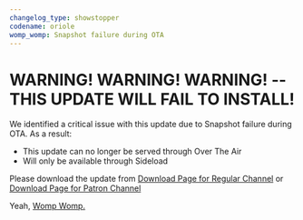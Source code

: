 ```yaml
---
changelog_type: showstopper
codename: oriole
womp_womp: Snapshot failure during OTA
---
```


# WARNING! WARNING! WARNING! -- THIS UPDATE WILL **FAIL TO INSTALL!**

We identified a critical issue with this update due to Snapshot failure during OTA. As a result:

- This update can no longer be served through Over The Air
- Will only be available through Sideload

Please download the update from [Download Page for Regular Channel](https://get.hentaios.com/latestbuild?codename={.{codename}}) or [Download Page for Patron Channel](https://get.hentaios.com/latestbuild?codename={{.codename}}&patreon=true)

Yeah, [Womp Womp.](https://music.youtube.com/watch?v=FnbRek-NuT4)
